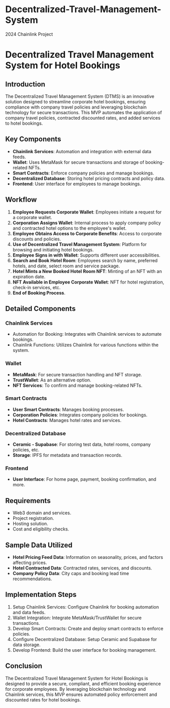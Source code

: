 # Decentralized-Travel-Management-System
2024 Chainlink Project

   # Decentralized Travel Management System for Hotel Bookings

## Introduction
The Decentralized Travel Management System (DTMS) is an innovative solution designed to streamline corporate hotel bookings, ensuring compliance with company travel policies and leveraging blockchain technology for secure transactions. This MVP automates the application of company travel policies, contracted discounted rates, and added services to hotel bookings.

## Key Components
- **Chainlink Services**: Automation and integration with external data feeds.
- **Wallet**: Uses MetaMask for secure transactions and storage of booking-related NFTs.
- **Smart Contracts**: Enforce company policies and manage bookings.
- **Decentralized Database**: Storing hotel pricing contracts and policy data.
- **Frontend**: User interface for employees to manage bookings.

## Workflow
1. **Employee Requests Corporate Wallet**: Employees initiate a request for a corporate wallet.
2. **Corporation Assigns Wallet**: Internal process to apply company policy and contracted hotel options to the employee's wallet.
3. **Employee Obtains Access to Corporate Benefits**: Access to corporate discounts and policies.
4. **Use of Decentralized Travel Management System**: Platform for browsing and initiating hotel bookings.
5. **Employee Signs in with Wallet**: Supports different user accessibilities.
6. **Search and Book Hotel Room**: Employees search by name, preferred hotels, and date, select room and service package.
7. **Hotel Mints a New Booked Hotel Room NFT**: Minting of an NFT with an expiration date.
8. **NFT Available in Employee Corporate Wallet**: NFT for hotel registration, check-in services, etc.
9. **End of Booking Process**.

## Detailed Components
### Chainlink Services
- Automation for Booking: Integrates with Chainlink services to automate bookings.
- Chainlink Functions: Utilizes Chainlink for various functions within the system.

### Wallet
- **MetaMask**: For secure transaction handling and NFT storage.
- **TrustWallet**: As an alternative option.
- **NFT Services**: To confirm and manage booking-related NFTs.

### Smart Contracts
- **User Smart Contracts**: Manages booking processes.
- **Corporation Policies**: Integrates company policies for bookings.
- **Hotel Contracts**: Manages hotel rates and services.

### Decentralized Database
- **Ceramic - Supabase**: For storing test data, hotel rooms, company policies, etc.
- **Storage**: IPFS for metadata and transaction records.

### Frontend
- **User Interface**: For home page, payment, booking confirmation, and more.

## Requirements
- Web3 domain and services.
- Project registration.
- Hosting solution.
- Cost and eligibility checks.

## Sample Data Utilized
- **Hotel Pricing Feed Data**: Information on seasonality, prices, and factors affecting prices.
- **Hotel Contracted Data**: Contracted rates, services, and discounts.
- **Company Policy Data**: City caps and booking lead time recommendations.

## Implementation Steps
1. Setup Chainlink Services: Configure Chainlink for booking automation and data feeds.
2. Wallet Integration: Integrate MetaMask/TrustWallet for secure transactions.
3. Develop Smart Contracts: Create and deploy smart contracts to enforce policies.
4. Configure Decentralized Database: Setup Ceramic and Supabase for data storage.
5. Develop Frontend: Build the user interface for booking management.

## Conclusion
The Decentralized Travel Management System for Hotel Bookings is designed to provide a secure, compliant, and efficient booking experience for corporate employees. By leveraging blockchain technology and Chainlink services, this MVP ensures automated policy enforcement and discounted rates for hotel bookings.


